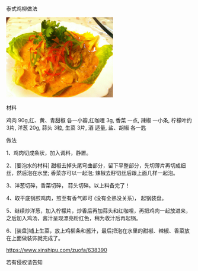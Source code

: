 泰式鸡柳做法

![泰式鸡柳做法](https://github.com/ywangnccu/ywang/blob/main/images/ChickenTenders.jpg)

材料

鸡肉 90g,红、黄、青甜椒 各一小瓣,红咖哩 3g, 香菜 一点, 辣椒 一小条, 柠檬叶约3片, 洋葱 20g, 蒜头 3粒, 生菜 3片, 酒 适量, 盐、胡椒 各一匙


做法

1、鸡肉切成条状，加入调料，静置。

2、[要泡水的材料] 
甜椒去掉头尾弯曲部分，留下平整部分，先切薄片再切成细丝，然后泡在水里; 香菜亦可以一起泡; 辣椒去籽切丝后跟上面几样一起泡。

3、洋葱切碎，香菜切碎， 蒜头切碎。以上料备完了！

4、取平底锅煎鸡肉，煎至有香气即可 (没有全熟没关系)， 起锅装盘。

5、继续炒洋葱，加入柠檬片，炒香后再加蒜头和红咖哩，再把鸡肉一起放进来，之后加入鸡汤，酱汁呈现漂亮粉红色，稍为收汁后再起锅。

 6、[装盘]铺上生菜，放上鸡柳条和酱汁，最后把泡在水里的甜椒、辣椒、香菜放在上面做装饰就完成了。

https://www.xinshipu.com/zuofa/638390

若有侵权请告知
